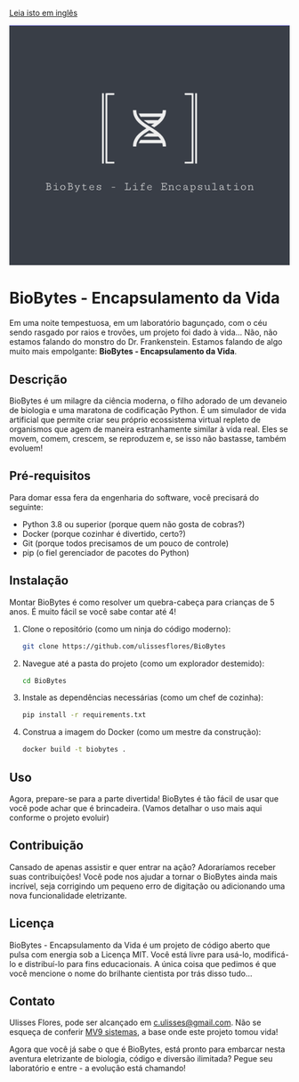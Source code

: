 [Leia isto em inglês](README.md)

![Logo BioBytes](logo.png)

# BioBytes - Encapsulamento da Vida

Em uma noite tempestuosa, em um laboratório bagunçado, com o céu sendo rasgado por raios e trovões, um projeto foi dado à vida... Não, não estamos falando do monstro do Dr. Frankenstein. Estamos falando de algo muito mais empolgante: **BioBytes - Encapsulamento da Vida**.

## Descrição

BioBytes é um milagre da ciência moderna, o filho adorado de um devaneio de biologia e uma maratona de codificação Python. É um simulador de vida artificial que permite criar seu próprio ecossistema virtual repleto de organismos que agem de maneira estranhamente similar à vida real. Eles se movem, comem, crescem, se reproduzem e, se isso não bastasse, também evoluem!

## Pré-requisitos

Para domar essa fera da engenharia do software, você precisará do seguinte:

- Python 3.8 ou superior (porque quem não gosta de cobras?)
- Docker (porque cozinhar é divertido, certo?)
- Git (porque todos precisamos de um pouco de controle)
- pip (o fiel gerenciador de pacotes do Python)

## Instalação

Montar BioBytes é como resolver um quebra-cabeça para crianças de 5 anos. É muito fácil se você sabe contar até 4!

1. Clone o repositório (como um ninja do código moderno):

    ```bash
    git clone https://github.com/ulissesflores/BioBytes
    ```

2. Navegue até a pasta do projeto (como um explorador destemido):

    ```bash
    cd BioBytes
    ```

3. Instale as dependências necessárias (como um chef de cozinha):

    ```bash
    pip install -r requirements.txt
    ```

4. Construa a imagem do Docker (como um mestre da construção):

    ```bash
    docker build -t biobytes .
    ```

## Uso

Agora, prepare-se para a parte divertida! BioBytes é tão fácil de usar que você pode achar que é brincadeira. (Vamos detalhar o uso mais aqui conforme o projeto evoluir)

## Contribuição

Cansado de apenas assistir e quer entrar na ação? Adoraríamos receber suas contribuições! Você pode nos ajudar a tornar o BioBytes ainda mais incrível, seja corrigindo um pequeno erro de digitação ou adicionando uma nova funcionalidade eletrizante.

## Licença

BioBytes - Encapsulamento da Vida é um projeto de código aberto que pulsa com energia sob a Licença MIT. Você está livre para usá-lo, modificá-lo e distribuí-lo para fins educacionais. A única coisa que pedimos é que você mencione o nome do brilhante cientista por trás disso tudo...

## Contato

Ulisses Flores, pode ser alcançado em c.ulisses@gmail.com. Não se esqueça de conferir [MV9 sistemas](https://www.mv9.com.br), a base onde este projeto tomou vida!

Agora que você já sabe o que é BioBytes, está pronto para embarcar nesta aventura eletrizante de biologia, código e diversão ilimitada? Pegue seu laboratório e entre - a evolução está chamando!
